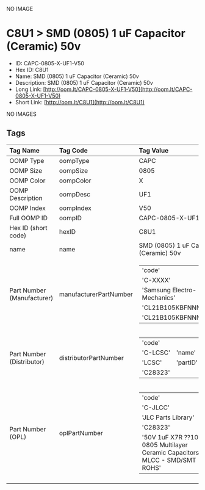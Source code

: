 


  
NO IMAGE  
# C8U1 > SMD (0805) 1 uF Capacitor (Ceramic) 50v

- ID: CAPC-0805-X-UF1-V50
- Hex ID: C8U1
- Name: SMD (0805) 1 uF Capacitor (Ceramic) 50v
- Description: SMD (0805) 1 uF Capacitor (Ceramic) 50v
- Long Link: [http://oom.lt/CAPC-0805-X-UF1-V50](http://oom.lt/CAPC-0805-X-UF1-V50)
- Short Link: [http://oom.lt/C8U1](http://oom.lt/C8U1)
  
NO IMAGES  
## Tags
  

|Tag Name|Tag Code|Tag Value|
| :--- | :--- | :--- |
|OOMP Type|oompType|CAPC|
|OOMP Size|oompSize|0805|
|OOMP Color|oompColor|X|
|OOMP Description|oompDesc|UF1|
|OOMP Index|oompIndex|V50|
|Full OOMP ID|oompID|CAPC-0805-X-UF1-V50|
|Hex ID (short code)|hexID|C8U1|
|name|name|SMD (0805) 1 uF Capacitor (Ceramic) 50v|
|Part Number (Manufacturer)|manufacturerPartNumber|<table><tr><td>'code'</td></tr><tr><td> 'C-XXXX'</td><td> 'name'</td></tr><tr><td> 'Samsung Electro-Mechanics'</td><td> 'partID'</td></tr><tr><td> 'CL21B105KBFNNNE'</td><td> 'partName'</td></tr><tr><td> 'CL21B105KBFNNNE'</td></tr></table>|
|Part Number (Distributor)|distributorPartNumber|<table><tr><td>'code'</td></tr><tr><td> 'C-LCSC'</td><td> 'name'</td></tr><tr><td> 'LCSC'</td><td> 'partID'</td></tr><tr><td> 'C28323'</td></tr></table>|
|Part Number (OPL)|oplPartNumber|<table><tr><td>'code'</td></tr><tr><td> 'C-JLCC'</td><td> 'name'</td></tr><tr><td> 'JLC Parts Library'</td><td> 'partID'</td></tr><tr><td> 'C28323'</td><td> 'partName'</td></tr><tr><td> '50V 1uF X7R ??10% 0805  Multilayer Ceramic Capacitors MLCC - SMD/SMT ROHS'</td></tr></table>|
||||
